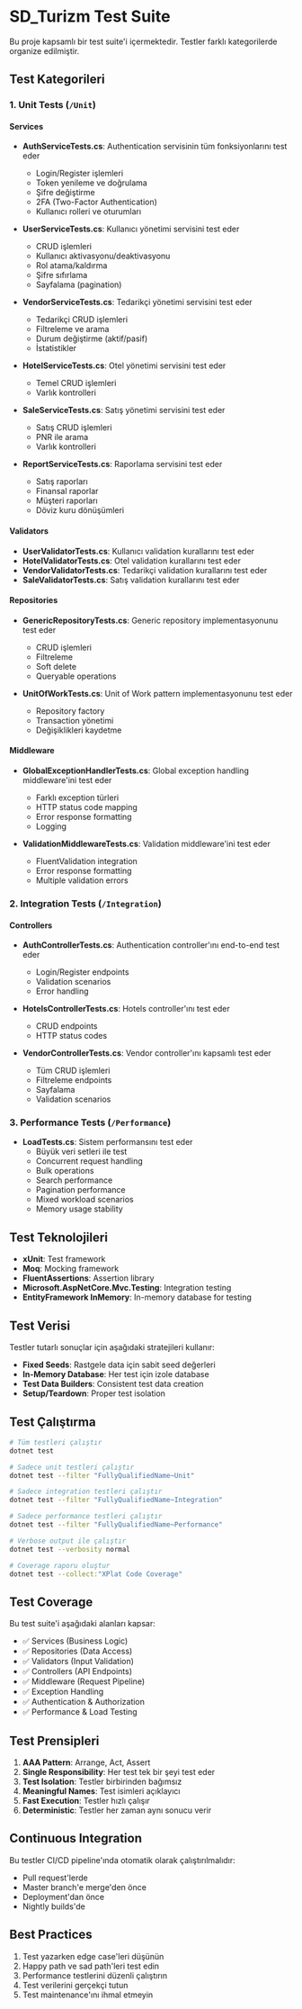 # SD_Turizm Test Suite

Bu proje kapsamlı bir test suite'i içermektedir. Testler farklı kategorilerde organize edilmiştir.

## Test Kategorileri

### 1. Unit Tests (`/Unit`)

#### Services
- **AuthServiceTests.cs**: Authentication servisinin tüm fonksiyonlarını test eder
  - Login/Register işlemleri
  - Token yenileme ve doğrulama
  - Şifre değiştirme
  - 2FA (Two-Factor Authentication)
  - Kullanıcı rolleri ve oturumları

- **UserServiceTests.cs**: Kullanıcı yönetimi servisini test eder
  - CRUD işlemleri
  - Kullanıcı aktivasyonu/deaktivasyonu
  - Rol atama/kaldırma
  - Şifre sıfırlama
  - Sayfalama (pagination)

- **VendorServiceTests.cs**: Tedarikçi yönetimi servisini test eder
  - Tedarikçi CRUD işlemleri
  - Filtreleme ve arama
  - Durum değiştirme (aktif/pasif)
  - İstatistikler

- **HotelServiceTests.cs**: Otel yönetimi servisini test eder
  - Temel CRUD işlemleri
  - Varlık kontrolleri

- **SaleServiceTests.cs**: Satış yönetimi servisini test eder
  - Satış CRUD işlemleri
  - PNR ile arama
  - Varlık kontrolleri

- **ReportServiceTests.cs**: Raporlama servisini test eder
  - Satış raporları
  - Finansal raporlar
  - Müşteri raporları
  - Döviz kuru dönüşümleri

#### Validators
- **UserValidatorTests.cs**: Kullanıcı validation kurallarını test eder
- **HotelValidatorTests.cs**: Otel validation kurallarını test eder
- **VendorValidatorTests.cs**: Tedarikçi validation kurallarını test eder
- **SaleValidatorTests.cs**: Satış validation kurallarını test eder

#### Repositories
- **GenericRepositoryTests.cs**: Generic repository implementasyonunu test eder
  - CRUD işlemleri
  - Filtreleme
  - Soft delete
  - Queryable operations

- **UnitOfWorkTests.cs**: Unit of Work pattern implementasyonunu test eder
  - Repository factory
  - Transaction yönetimi
  - Değişiklikleri kaydetme

#### Middleware
- **GlobalExceptionHandlerTests.cs**: Global exception handling middleware'ini test eder
  - Farklı exception türleri
  - HTTP status code mapping
  - Error response formatting
  - Logging

- **ValidationMiddlewareTests.cs**: Validation middleware'ini test eder
  - FluentValidation integration
  - Error response formatting
  - Multiple validation errors

### 2. Integration Tests (`/Integration`)

#### Controllers
- **AuthControllerTests.cs**: Authentication controller'ını end-to-end test eder
  - Login/Register endpoints
  - Validation scenarios
  - Error handling

- **HotelsControllerTests.cs**: Hotels controller'ını test eder
  - CRUD endpoints
  - HTTP status codes

- **VendorControllerTests.cs**: Vendor controller'ını kapsamlı test eder
  - Tüm CRUD işlemleri
  - Filtreleme endpoints
  - Sayfalama
  - Validation scenarios

### 3. Performance Tests (`/Performance`)

- **LoadTests.cs**: Sistem performansını test eder
  - Büyük veri setleri ile test
  - Concurrent request handling
  - Bulk operations
  - Search performance
  - Pagination performance
  - Mixed workload scenarios
  - Memory usage stability

## Test Teknolojileri

- **xUnit**: Test framework
- **Moq**: Mocking framework
- **FluentAssertions**: Assertion library
- **Microsoft.AspNetCore.Mvc.Testing**: Integration testing
- **EntityFramework InMemory**: In-memory database for testing

## Test Verisi

Testler tutarlı sonuçlar için aşağıdaki stratejileri kullanır:

- **Fixed Seeds**: Rastgele data için sabit seed değerleri
- **In-Memory Database**: Her test için izole database
- **Test Data Builders**: Consistent test data creation
- **Setup/Teardown**: Proper test isolation

## Test Çalıştırma

```bash
# Tüm testleri çalıştır
dotnet test

# Sadece unit testleri çalıştır
dotnet test --filter "FullyQualifiedName~Unit"

# Sadece integration testleri çalıştır
dotnet test --filter "FullyQualifiedName~Integration"

# Sadece performance testleri çalıştır
dotnet test --filter "FullyQualifiedName~Performance"

# Verbose output ile çalıştır
dotnet test --verbosity normal

# Coverage raporu oluştur
dotnet test --collect:"XPlat Code Coverage"
```

## Test Coverage

Bu test suite'i aşağıdaki alanları kapsar:

- ✅ Services (Business Logic)
- ✅ Repositories (Data Access)
- ✅ Validators (Input Validation)
- ✅ Controllers (API Endpoints)
- ✅ Middleware (Request Pipeline)
- ✅ Exception Handling
- ✅ Authentication & Authorization
- ✅ Performance & Load Testing

## Test Prensipleri

1. **AAA Pattern**: Arrange, Act, Assert
2. **Single Responsibility**: Her test tek bir şeyi test eder
3. **Test Isolation**: Testler birbirinden bağımsız
4. **Meaningful Names**: Test isimleri açıklayıcı
5. **Fast Execution**: Testler hızlı çalışır
6. **Deterministic**: Testler her zaman aynı sonucu verir

## Continuous Integration

Bu testler CI/CD pipeline'ında otomatik olarak çalıştırılmalıdır:

- Pull request'lerde
- Master branch'e merge'den önce
- Deployment'dan önce
- Nightly builds'de

## Best Practices

1. Test yazarken edge case'leri düşünün
2. Happy path ve sad path'leri test edin
3. Performance testlerini düzenli çalıştırın
4. Test verilerini gerçekçi tutun
5. Test maintenance'ını ihmal etmeyin
